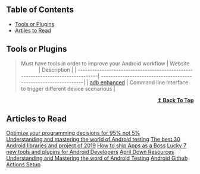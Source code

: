 ## Table of Contents

- [Tools or Plugins](#tools-or-plugins)
- [Artiles to Read](#articles-to-read)



































## Tools or Plugins
> Must have tools in order to improve your Android workflow
| Website &nbsp;&nbsp;&nbsp;&nbsp;&nbsp;&nbsp;&nbsp;&nbsp;&nbsp;&nbsp;&nbsp;&nbsp;| Description                                                     |
| --------------------------------------------------------------------------------| ----------------------------------------------------------------|
| [adb enhanced](https://github.com/ashishb/adb-enhanced)                           | Command line interface to trigger different device scenarious  |

<div align="right">
    <b><a href="#table-of-contents">↥ Back To Top</a></b>
</div>

## Articles to Read
[Optimize your programming decisions for 95% not 5%](https://dev.to/nickjj/optimize-your-programming-decisions-for-the-95-not-the-5-2n42)  
[Understanding and mastering the world of Android testing](https://blog.aritraroy.in/understanding-and-mastering-the-world-of-android-testing-part-1-32f6a1a06d3b)
[The best 30 Android libraries and project of 2019](https://medium.com/better-programming/30-best-android-libraries-and-projects-of-2019-a1e35124f110)
[How to ship Apps as a Boss](https://medium.com/better-programming/30-best-android-libraries-and-projects-of-2019-a1e35124f110)
[Lucky 7 new tools and plugins for Android Developers](https://proandroiddev.com/lucky-7-new-tools-and-plugins-for-android-developers-designers-1545e5c59f27)
[April Down Resources](https://aprildown.xyz/categories/)
[Understanding and Mastering the word of Android Testing](https://blog.aritraroy.in/understanding-and-mastering-the-world-of-android-testing-part-1-32f6a1a06d3b)
[Android Github Actions Setup](https://coletiv.com/blog/android-github-actions-setup/)
